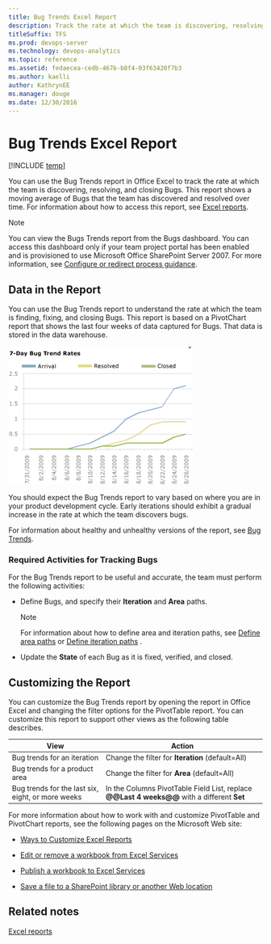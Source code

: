 ```yaml
---
title: Bug Trends Excel Report  
description: Track the rate at which the team is discovering, resolving, and closing Bugs - Team Foundation Server  
titleSuffix: TFS
ms.prod: devops-server
ms.technology: devops-analytics
ms.topic: reference
ms.assetid: fedaecea-cedb-467b-b8f4-03f63420f7b3
ms.author: kaelli
author: KathrynEE
ms.manager: douge
ms.date: 12/30/2016
---
```


# Bug Trends Excel Report

[!INCLUDE [temp](../_shared/tfs-sharepoint-version.md)]

You can use the Bug Trends report in Office Excel to track the rate at which the team is discovering, resolving, and closing Bugs. This report shows a moving average of Bugs that the team has discovered and resolved over time. For information about how to access this report, see [Excel reports](excel-reports.md).  
  
> [!NOTE]
>  You can view the Bugs Trends report from the Bugs dashboard. You can access this dashboard only if your team project portal has been enabled and is provisioned to use Microsoft Office SharePoint Server 2007. For more information, see [Configure or redirect process guidance](../sharepoint-dashboards/configure-or-redirect-process-guidance.md).  
  
##  <a name="Data"></a> Data in the Report  
 You can use the Bug Trends report to understand the rate at which the team is finding, fixing, and closing Bugs. This report is based on a PivotChart report that shows the last four weeks of data captured for Bugs. That data is stored in the data warehouse.  
  
 ![Bug Trends report](_img/procguid_bugtrends.png "ProcGuid_BugTrends")  
  
 You should expect the Bug Trends report to vary based on where you are in your product development cycle. Early iterations should exhibit a gradual increase in the rate at which the team discovers bugs.  
  
 For information about healthy and unhealthy versions of the report, see [Bug Trends](../sql-reports/bug-trends-report.md).  
  
### Required Activities for Tracking Bugs  
 For the Bug Trends report to be useful and accurate, the team must perform the following activities:  
  
-   Define Bugs, and specify their **Iteration** and **Area** paths.  
  
    > [!NOTE]
    >  For information about how to define area and iteration paths, see [Define area paths](../../work/customize/set-area-paths.md) or [Define iteration paths](../../work/customize/set-iteration-paths-sprints.md) .  
  
-   Update the **State** of each Bug as it is fixed, verified, and closed.  
  
##  <a name="Updating"></a> Customizing the Report  
 You can customize the Bug Trends report by opening the report in Office Excel and changing the filter options for the PivotTable report. You can customize this report to support other views as the following table describes.  
  
|View|Action|  
|----------|------------|  
|Bug trends for an iteration|Change the filter for **Iteration** (default=All)|  
|Bug trends for a product area|Change the filter for **Area** (default=All)|  
|Bug trends for the last six, eight, or more weeks|In the Columns PivotTable Field List, replace **@@Last 4 weeks@@** with a different **Set**|  
  
 For more information about how to work with and customize PivotTable and PivotChart reports, see the following pages on the Microsoft Web site:  
  
-   [Ways to Customize Excel Reports](http://go.microsoft.com/fwlink/?LinkId=165722)  
  
-   [Edit or remove a workbook from Excel Services](http://go.microsoft.com/fwlink/?LinkId=165723)  
  
-   [Publish a workbook to Excel Services](http://go.microsoft.com/fwlink/?LinkId=165724)  
  
-   [Save a file to a SharePoint library or another Web location](http://go.microsoft.com/fwlink/?LinkId=165725)  
  
## Related notes  
 [Excel reports](excel-reports.md)